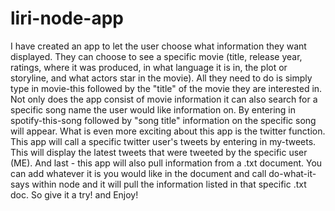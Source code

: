 # liri-node-app
I have created an app to let the user choose what information they want displayed. They can choose to see a specific movie (title, release year, ratings, where it was produced, in what language it is in, the plot or storyline, and what actors star in the movie). All they need to do is simply type in movie-this followed by the "title" of the movie they are interested in.
Not only does the app consist of movie information it can also search for a specific song name the user would like information on. By entering in spotify-this-song followed by "song title" information on the specific song will appear.
What is even more exciting about this app is the twitter function. This app will call a specific twitter user's tweets by entering in my-tweets. This will display the latest tweets that were tweeted by the specific user (ME).
And last - this app will also pull information from a .txt document. You can add whatever it is you would like in the document and call do-what-it-says within node and it will pull the information listed in that specific .txt doc.
So give it a try! and Enjoy! 
